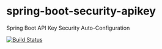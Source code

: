 # spring-boot-security-apikey
Spring Boot API Key Security Auto-Configuration

[![Build Status](https://api.travis-ci.org/adilkaraoz/spring-boot-security-apikey.svg?branch=master)](https://travis-ci.org/adilkaraoz/spring-boot-security-apikey)
